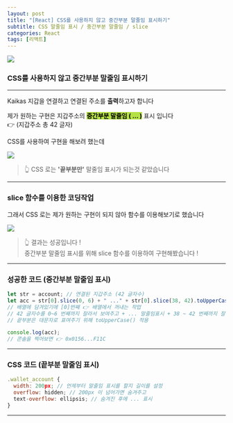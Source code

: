 ```yaml
---
layout: post
title: "[React] CSS를 사용하지 않고 중간부분 말줄임 표시하기"
subtitle: CSS 말줄임 표시 / 중간부분 말줄임 / slice
categories: React
tags: [리액트]
---
```


![](https://velog.velcdn.com/images/-__-/post/8c408976-3fa9-4d5f-8249-6825c3a47403/image.png)

### CSS를 사용하지 않고 중간부분 말줄임 표시하기

---

Kaikas 지갑을 연결하고 연결된 주소를 **출력**하고자 합니다

제가 원하는 구현은 지갑주소의 <span style="background-color:#B5E045; color:#000;">**중간부분 말줄임 ( ... )**</span> 표시 입니다<br>
👉 (지갑주소 총 42 글자)

CSS를 사용하여 구현을 해보려 했는데

![](https://velog.velcdn.com/images/-__-/post/0231901e-e301-4886-a0db-376a46e398e4/image.png)

> 👆 CSS 로는 **'끝부분만'** 말줄임 표시가 되는것 같았습니다

---

### slice 함수를 이용한 코딩작업

그래서 CSS 로는 제가 원하는 구현이 되지 않아 함수를 이용해보기로 했습니다

![](https://velog.velcdn.com/images/-__-/post/2af813fb-a496-497e-8f91-baa1c1df7648/image.png)

> 👆 결과는 성공입니다 !<br>
> 중간부분 말줄임 표시를 위해 slice 함수를 이용하여 구현해봤습니다 !

---

### 성공한 코드 (중간부분 말줄임 표시)

```js
let str = account; // 연결된 지갑주소 (42 글자수)
let acc = str[0].slice(0, 6) + " ..." + str[0].slice(38, 42).toUpperCase();
// 배열에 담겨있기에 [0]번째 👉 배열에서 꺼내는 작업
// 42 글자수를 0~6 번째까지 잘라서 보여주고 + ... 말줄임표시 + 38 ~ 42 번째까지 잘라서 보여준다
// 끝부분은 대문자로 표여주기 위해 toUpperCase() 적용

console.log(acc);
// 콘솔을 찍어보면 👉 0x0156...F11C
```

---

### CSS 코드 (끝부분 말줄임 표시)

```js
.wallet_account {
  width: 200px; // 언제부터 말줄임 표시를 할지 길이를 설정
  overflow: hidden; // 200px 이 넘어가면 숨겨주고
  text-overflow: ellipsis; // 숨겨진 후에 ... 표시
}
```

---
